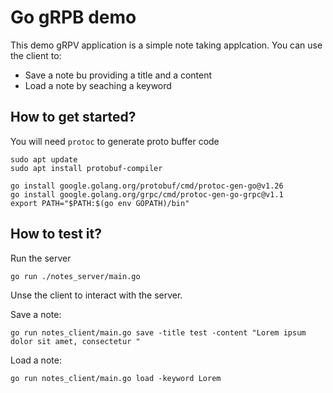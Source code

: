 # Go gRPB demo

This demo gRPV application is a simple note taking applcation. You can use the client to:
* Save a note bu providing a title and a content
* Load a note by seaching a keyword

## How to get started?

You will need `protoc` to generate proto buffer code

```
sudo apt update
sudo apt install protobuf-compiler
```

```
go install google.golang.org/protobuf/cmd/protoc-gen-go@v1.26
go install google.golang.org/grpc/cmd/protoc-gen-go-grpc@v1.1
export PATH="$PATH:$(go env GOPATH)/bin"
```

## How to test it?

Run the server

```
go run ./notes_server/main.go
```

Unse the client to interact with the server.

Save a note:

```
go run notes_client/main.go save -title test -content "Lorem ipsum dolor sit amet, consectetur "
```

Load a note:

```
go run notes_client/main.go load -keyword Lorem
```